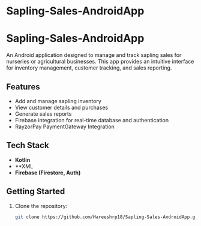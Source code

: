 # Sapling-Sales-AndroidApp
# Sapling-Sales-AndroidApp

An Android application designed to manage and track sapling sales for nurseries or agricultural businesses. This app provides an intuitive interface for inventory management, customer tracking, and sales reporting.

## Features

- Add and manage sapling inventory
- View customer details and purchases
- Generate sales reports
- Firebase integration for real-time database and authentication
- RayzorPay PaymentGateway Integration

## Tech Stack

- **Kotlin**
- **XML
- **Firebase (Firestore, Auth)**


## Getting Started

1. Clone the repository:
   ```bash
   git clone https://github.com/Hareeshrp18/Sapling-Sales-AndroidApp.git
